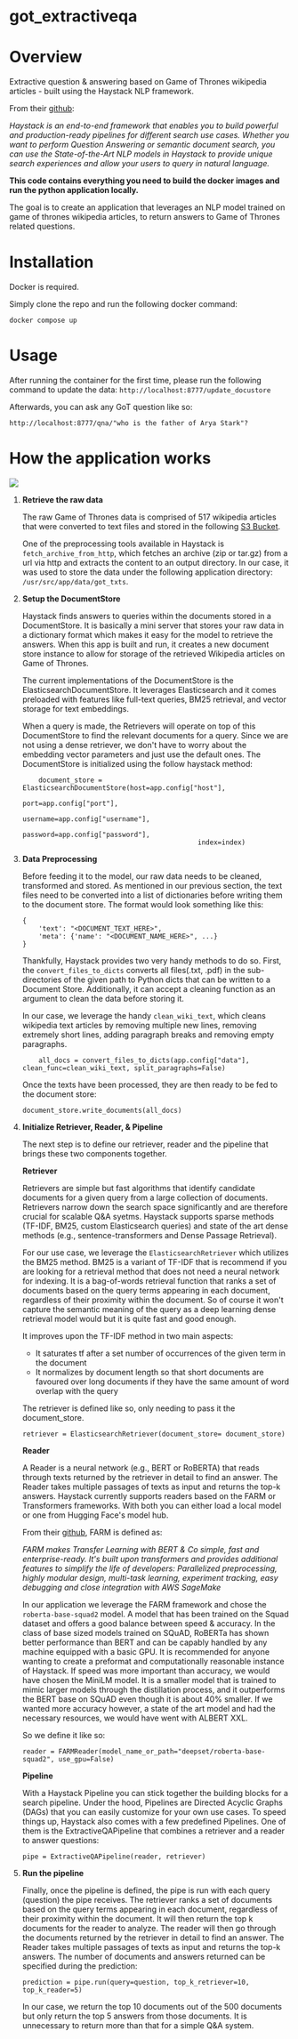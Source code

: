 # got_extractiveqa

# Overview

Extractive question & answering based on Game of Thrones wikipedia articles - built using the Haystack NLP framework.

From their [github]("https://github.com/deepset-ai/haystack"):

*Haystack is an end-to-end framework that enables you to build powerful and production-ready pipelines for different search use cases. Whether you want to perform Question Answering or semantic document search, you can use the State-of-the-Art NLP models in Haystack to provide unique search experiences and allow your users to query in natural language.*

**This code contains everything you need to build the docker images and run the python application locally.**

The goal is to create an application that leverages an NLP model trained on game of thrones wikipedia articles, to return answers to Game of Thrones related questions. 

# Installation
Docker is required.

Simply clone the repo and run the following docker command:

`docker compose up`

# Usage

After running the container for the first time, please run the following command to update the data:
`http://localhost:8777/update_docustore`

Afterwards, you can ask any GoT question like so:

`http://localhost:8777/qna/"who is the father of Arya Stark"?`


# How the application works

[<img src="https://raw.githubusercontent.com/deepset-ai/haystack/master/docs/_src/img/concepts_haystack_handdrawn.png">](https://github.com/deepset-ai/haystack)

1. **Retrieve the raw data**

    The raw Game of Thrones data is comprised of 517 wikipedia articles that were converted to text files and stored in the following [S3 Bucket](https://s3.eu-central-1.amazonaws.com/deepset.ai-farm-qa/datasets/documents/wiki_gameofthrones_txt.zip). 

    One of the preprocessing tools available in Haystack is `fetch_archive_from_http`, which
    fetches an archive (zip or tar.gz) from a url via http and extracts the content to an output directory. In our case, it was used to store the data under the following application directory: `/usr/src/app/data/got_txts`.

2. **Setup the DocumentStore**

    Haystack finds answers to queries within the documents stored in a DocumentStore. It is basically a mini server that stores your raw data in a dictionary format which makes it easy for the model to retrieve the answers. When this app is built and run, it creates a new document store instance to allow for storage of the retrieved Wikipedia articles on Game of Thrones.
    
    The current implementations of the DocumentStore is the ElasticsearchDocumentStore. It leverages Elasticsearch and it comes preloaded with features like full-text queries, BM25 retrieval, and vector storage for text embeddings. 

    When a query is made, the Retrievers will operate on top of this DocumentStore to find the relevant documents for a query. Since we are not using a dense retriever, we don't have to worry about the embedding vector parameters and just use the default ones.
    The DocumentStore is initialized using the follow haystack method:
    ```
        document_store = ElasticsearchDocumentStore(host=app.config["host"],
                                                port=app.config["port"],
                                                username=app.config["username"],
                                                password=app.config["password"],
                                                index=index)
    ```



3. **Data Preprocessing**

    Before feeding it to the model, our raw data needs to be cleaned, transformed and stored. As mentioned in our previous section, the text files need to be converted into a list of dictionaries before writing them to the document store. The format would look something like this:
    ```
    {
        'text': "<DOCUMENT_TEXT_HERE>",
        'meta': {'name': "<DOCUMENT_NAME_HERE>", ...}
    }
    ```
    Thankfully, Haystack provides two very handy methods to do so. First, the `convert_files_to_dicts` converts all files(.txt, .pdf) in the sub-directories of the given path to Python dicts that can be written to a Document Store. Additionally, it can accept a cleaning function as an argument to clean the data before storing it. 
    
    In our case, we leverage the handy `clean_wiki_text`, which cleans wikipedia text articles by removing multiple new lines, removing extremely short lines, adding paragraph breaks and removing empty paragraphs. 
    ```
        all_docs = convert_files_to_dicts(app.config["data"], clean_func=clean_wiki_text, split_paragraphs=False)
    ```
    Once the texts have been processed, they are then ready to be fed to the document store:
    ```
    document_store.write_documents(all_docs)
    ```

4. **Initialize Retriever, Reader, & Pipeline**

    The next step is to define our retriever, reader and the pipeline that brings these two components together. 
    
    **Retriever**
    
    Retrievers are simple but fast algorithms that identify candidate documents for a given query from a large collection of documents. Retrievers narrow down the search space significantly and are therefore crucial for scalable Q&A syetms. Haystack supports sparse methods (TF-IDF, BM25, custom Elasticsearch queries) and state of the art dense methods (e.g., sentence-transformers and Dense Passage Retrieval). 

    For our use case, we leverage the `ElasticsearchRetriever` which utilizes the BM25 method. BM25 is a variant of TF-IDF that is recommend if you are looking for a retrieval method that does not need a neural network for indexing. It is a bag-of-words retrieval function that ranks a set of documents based on the query terms appearing in each document, regardless of their proximity within the document. So of course it won't capture the semantic meaning of the query as a deep learning dense retrieval model would but it is quite fast and good enough.

    It improves upon the TF-IDF method in two main aspects: 

    - It saturates tf after a set number of occurrences of the given term in the document
    - It normalizes by document length so that short documents are favoured over long documents if they have the same amount of word overlap with the query

    The retriever is defined like so, only needing to pass it the document_store. 
    ```
    retriever = ElasticsearchRetriever(document_store= document_store)
    ```

    **Reader**
    
    A Reader is a neural network (e.g., BERT or RoBERTA) that reads through texts returned by the retriever in detail to find an answer. The Reader takes multiple passages of texts as input and returns the top-k answers. Haystack currently supports readers based on the FARM or Transformers frameworks. With both you can either load a local model or one from Hugging Face's model hub.

    From their [github](https://github.com/deepset-ai/FARM), FARM is defined as:
    
    *FARM makes Transfer Learning with BERT & Co simple, fast and enterprise-ready. It's built upon transformers and provides additional features to simplify the life of developers: Parallelized preprocessing, highly modular design, multi-task learning, experiment tracking, easy debugging and close integration with AWS SageMake*

    In our application we leverage the FARM framework and chose the `roberta-base-squad2` model. A model that has been trained on the Squad dataset and offers a good balance between speed & accuracy. In the class of base sized models trained on SQuAD, RoBERTa has shown better performance than BERT and can be capably handled by any machine equipped with a basic GPU. It is recommended for anyone wanting to create a preformat and computationally reasonable instance of Haystack. If speed was more important than accuracy, we would have chosen the MiniLM model. It is a smaller model that is trained to mimic larger models through the distillation process, and it outperforms the BERT base on SQuAD even though it is about 40% smaller. If we wanted more accuracy however, a state of the art model and had the necessary resources, we would have went with ALBERT XXL.

    So we define it like so:

    ```
    reader = FARMReader(model_name_or_path="deepset/roberta-base-squad2", use_gpu=False)
    ```

    **Pipeline**

    With a Haystack Pipeline you can stick together the building blocks for a search pipeline. Under the hood, Pipelines are Directed Acyclic Graphs (DAGs) that you can easily customize for your own use cases. To speed things up, Haystack also comes with a few predefined Pipelines. One of them is the ExtractiveQAPipeline that combines a retriever and a reader to answer questions: 

    ```
    pipe = ExtractiveQAPipeline(reader, retriever)
    ```

5. **Run the pipeline**

    Finally, once the pipeline is defined, the pipe is run with each query (question) the pipe receives. The retriever ranks a set of documents based on the query terms appearing in each document, regardless of their proximity within the document. It will then return the top k documents for the reader to analyze. The reader will then go through the documents returned by the retriever in detail to find an answer. The Reader takes multiple passages of texts as input and returns the top-k answers. The number of documents and answers returned can be specified during the prediction:
    ```
    prediction = pipe.run(query=question, top_k_retriever=10, top_k_reader=5)
    ```
    In our case, we return the top 10 documents out of the 500 documents but only return the top 5 answers from those documents. It is unnecessary to return more than that for a simple Q&A system. 
